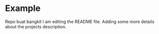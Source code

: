 # Example
Repo buat bangkit
I am editing the README file. Adding some more details about the projects description.
